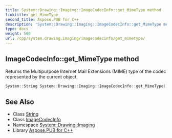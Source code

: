 ```yaml
---
title: System::Drawing::Imaging::ImageCodecInfo::get_MimeType method
linktitle: get_MimeType
second_title: Aspose.PUB for C++
description: 'System::Drawing::Imaging::ImageCodecInfo::get_MimeType method. Returns the Multipurpose Internet Mail Extensions (MIME) type of the codec represented by the current object in C++.'
type: docs
weight: 500
url: /cpp/system.drawing.imaging/imagecodecinfo/get_mimetype/
---
```

## ImageCodecInfo::get_MimeType method


Returns the Multipurpose Internet Mail Extensions (MIME) type of the codec represented by the current object.

```cpp
System::String System::Drawing::Imaging::ImageCodecInfo::get_MimeType()
```

## See Also

* Class [String](../../../system/string/)
* Class [ImageCodecInfo](../)
* Namespace [System::Drawing::Imaging](../../)
* Library [Aspose.PUB for C++](../../../)

